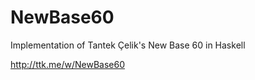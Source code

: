 NewBase60
=========

Implementation of Tantek Çelik's New Base 60 in Haskell

http://ttk.me/w/NewBase60
